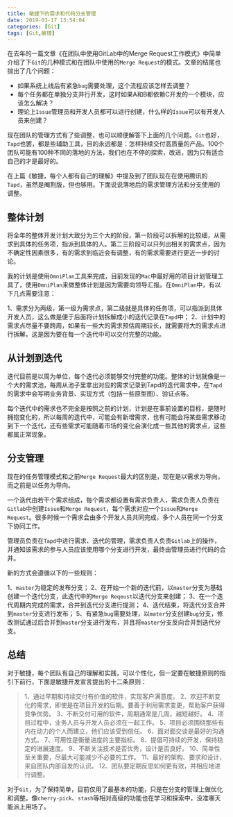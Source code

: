 ```yaml
---
title: 敏捷下的需求和代码分支管理
date: 2019-03-17 13:54:04
categories: [Git]
tags: [Git,敏捷]
---
```


在去年的一篇文章《在团队中使用GitLab中的Merge Request工作模式》中简单介绍了下`Git`的几种模式和在团队中使用的`Merge Request`的模式。文章的结尾也抛出了几个问题：

<!--more-->

* 如果系统上线后有紧急`bug`需要处理，这个流程应该怎样去调整？
* 每个任务都在单独分支并行开发，这时如果A和B都依赖C开发的一个模块，应该怎么解决？
* 理论上`Issue`管理员和开发人员都可以进行创建，什么样的`Issue`可以有开发人员来创建？

现在团队的管理方式有了些调整，也可以顺便解答下上面的几个问题。`Git`也好，`Tapd`也罢，都是些辅助工具，目的永远都是：怎样持续交付高质量的产品。100个团队可能有100种不同的落地的方法，我们也在不停的探索，改进，因为只有适合自己的才是最好的。

在上篇《敏捷，每个人都有自己的理解》中提及到了团队现在在使用腾讯的`Tapd`，虽然是阉割版，但也够用。下面说说落地后的需求管理方法和分支使用的调整。

## 整体计划

将全年的整体开发计划大致分为三个大的阶段，第一阶段可以拆解的比较细，从需求到具体的任务项，指派到具体的人。第二三阶段可以只列出相关的需求点，因为不确定性因素很多，有的需求到临近会有调整，有的需求需要进行更近一步的讨论。

我的计划是使用`OmniPlan`工具来完成，目前发现的`Mac`中最好用的项目计划管理工具了，使用`OmniPlan`来做整体计划是因为需要向领导汇报。在`OmniPlan`中，有以下几点需要注意：

1、需求分为两级，第一级为需求点，第二级就是具体的任务项，可以指派到具体开发人员，这么做是便于后面将计划拆解成小的迭代记录在`Tapd`中；
2、计划中的需求点尽量不要跨周，如果有一些大的需求预估周期较长，就需要将大的需求点进行拆解，这是因为要在每一个迭代中可以交付完整的功能。

## 从计划到迭代

迭代目前是以周为单位，每个迭代必须能够交付完整的功能。整体的计划就像是一个大的需求池，每周从池子里拿出对应的需求记录到Tapd的迭代需求中，在`Tapd`的需求中会写明业务背景、实现方式（包括一些原型图）、验证点等。

每个迭代中的需求也不完全是按照之前的计划，计划是在事前设置的目标，是随时拥抱变化的，所以每周的迭代中，可能会有新增需求，也有可能会将某些需求移动到下一个迭代，还有些需求可能随着市场的变化会演化成一些其他的需求点，这些都属正常现象。

## 分支管理

现在的任务管理模式和之前`Merge Request`最大的区别是，现在是以需求为导向，而之前是以任务为导向。

一个迭代由若干个需求组成，每个需求都设置有需求负责人，需求负责人负责在`Gitlab`中创建`Issue`和`Merge Request`，每个需求对应一个`Issue`和`Merge Request`。很多时候一个需求会由多个开发人员共同完成，多个人员在同一个分支下协同工作。

管理员负责在`Tapd`中进行需求、迭代的管理，需求负责人负责`Gitlab`上的操作，并通知该需求的参与人员应该使用哪个分支进行开发，最终由管理员进行代码的合并。

新的方式会遵循以下的一些规则：

1、`master`为稳定的发布分支；
2、在开始一个新的迭代前，以`master`分支为基础创建一个迭代分支，此迭代中的`Merge Reqeust`以迭代分支来创建；
3、在一个迭代周期内完成的需求，合并到迭代分支进行提测；
4、迭代结束，将迭代分支合并到`master`分支进行发布；
5、有紧急`bug`需要处理，以`mater`分支创建`bug`分支，修改测试通过后合并到`master`分支进行发布，并且将`master`分支反向合并到迭代分支。

## 总结

对于敏捷，每个团队有自己的理解和实践，可以个性化，但一定要在敏捷原则的指引下前行，下面是敏捷开发宣言提出的十二条原则：

>1、通过早期和持续交付有价值的软件，实现客户满意度。
>2、欢迎不断变化的需求，即使是在项目开发的后期。要善于利用需求变更，帮助客户获得竞争优势。
>3、不断交付可用的软件，周期通常是几周，越短越好。
>4、项目过程中，业务人员与开发人员必须在一起工作。
>5、项目必须围绕那些有内在动力的个人而建立，他们应该受到信任。
>6、面对面交谈是最好的沟通方式。
>7、可用性是衡量进度的主要指标。
>8、提倡可持续的开发，保持稳定的进展速度。
>9、不断关注技术是否优秀，设计是否良好。
>10、简单性至关重要，尽最大可能减少不必要的工作。
>11、最好的架构、要求和设计，来自团队内部自发的认识。
>12、团队要定期反思如何更有效，并相应地进行调整。

对于`Git`，为了保持简单，目前仅用了最基本的功能，只是在分支的管理上做优化和调整。像`cherry-pick`、`stash`等相对高级的功能也在学习和探索中，没准哪天能派上用场了。

